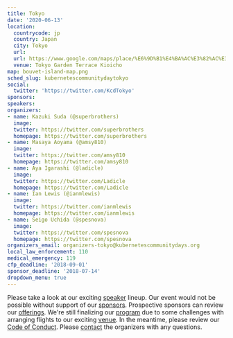 ```yaml
---
title: Tokyo
date: '2020-06-13'
location:
  countrycode: jp
  country: Japan
  city: Tokyo
  url:
  url: https://www.google.com/maps/place/%E6%9D%B1%E4%BA%AC%E3%82%AC%E3%83%BC%E3%83%87%E3%83%B3%E3%83%86%E3%83%A9%E3%82%B9%E7%B4%80%E5%B0%BE%E4%BA%95%E7%94%BA/@35.6795267,139.7371817,15z/data=!4m2!3m1!1s0x0:0x9db449572f8beef6?sa=X&ved=2ahUKEwiQ-8_t94foAhVPIIgKHRClDLQQ_BIwCnoECBwQCA
  venue: Tokyo Garden Terrace Kioicho
map: bouvet-island-map.png
sched_slug: kubernetescommunitydaytokyo
social:
  twitter: 'https://twitter.com/KcdTokyo'
sponsors:
speakers:
organizers:
- name: Kazuki Suda (@superbrothers)
  image:
  twitter: https://twitter.com/superbrothers
  homepage: https://twitter.com/superbrothers
- name: Masaya Aoyama (@amsy810)
  image:
  twitter: https://twitter.com/amsy810
  homepage: https://twitter.com/amsy810
- name: Aya Igarashi (@ladicle)
  image:
  twitter: https://twitter.com/Ladicle
  homepage: https://twitter.com/Ladicle
- name: Ian Lewis (@ianmlewis)
  image:
  twitter: https://twitter.com/ianmlewis
  homepage: https://twitter.com/ianmlewis
- name: Seigo Uchida (@spesnova)
  image:
  twitter: https://twitter.com/spesnova
  homepage: https://twitter.com/spesnova
organizers_email: organizers-tokyo@kubernetescommunitydays.org
local_law_enforcement: 110
medical_emergency: 119
cfp_deadline: '2018-09-01'
sponsor_deadline: '2018-07-14'
dropdown_menu: true
---
```


Please take a look at our exciting [speaker](speakers) lineup. Our event would not be possible without support of our [sponsors](sponsor). Prospective sponsors can review our [offerings](sponsor-form). We're still finalizing our [program](program) due to some challenges with arranging flights to our exciting [venue](venue). In the meantime, please review our [Code of Conduct](/code-of-conduct). Please [contact](contact) the organizers with any questions.

